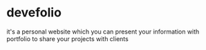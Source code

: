 # devefolio
it's a personal website which you can present your information with portfolio to share your projects with clients
